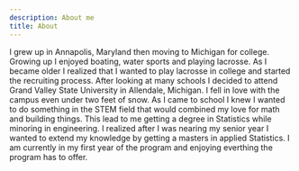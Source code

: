 ```yaml
---
description: About me 
title: About
---
```


I grew up in Annapolis, Maryland then moving to Michigan for college. Growing up I enjoyed boating, water sports and playing lacrosse.  As I became older I realized that I wanted to play lacrosse in college and started the recruiting process. After looking at many schools I decided to attend Grand Valley State University in Allendale, Michigan. I fell in love with the campus even under two feet of snow. As I came to school I knew I wanted to do something in the STEM field that would combined my love for math and building things. This lead to me getting a degree in Statistics while minoring in engineering. I realized after I was nearing my senior year I wanted to extend my knowledge by getting a masters in applied Statistics. I am currently in my first year of the program and enjoying everthing the program has to offer.





